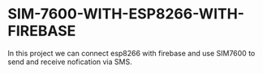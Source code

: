 # SIM-7600-WITH-ESP8266-WITH-FIREBASE
In this project we can connect esp8266 with firebase and use SIM7600 to send and receive nofication via SMS.
